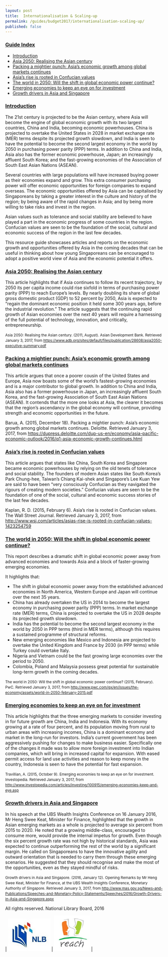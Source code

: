```yaml
---
layout: post
title:  Internationalisation & Scaling-up
permalink: /guides/budget2017/internationalisation-scaling-up/
published: false
---
```


### <u>Guide Index</u>

* [Introduction](#introduction)
* [Asia 2050: Realising the Asian century](#asia-2050-realising-the-asian-century)
* [Packing a mightier punch: Asia’s economic growth among global markets continues](#packing-a-mightier-punch-asias-economic-growth-among-global-markets-continues)
* [Asia’s rise is rooted in Confucian values](#asias-rise-is-rooted-in-confucian-values)
* [The world in 2050: Will the shift in global economic power continue?](#the-world-in-2050-will-the-shift-in-global-economic-power-continue)
* [Emerging economies to keep an eye on for investment](#emerging-economies-to-keep-an-eye-on-for-investment)
* [Growth drivers in Asia and Singapore](#growth-drivers-in-asia-and-singapore)

### <u>Introduction</u>

The 21st century is projected to be the Asian century, where Asia will become the engine of global economic growth with its two largest countries, China and India, becoming economic powerhouses. China is projected to overtake the United States in 2028 in market exchange rate (MER) terms despite its projected growth slowdown, and India is seen to have the potential to become the second largest economy in the world by 2050 in purchasing power parity (PPP) terms. In addition to China and India, Asia also has the former economic powerhouse, Japan; an increasingly affluent South Korea; and the fast-growing economies of the Association of South East Asian Nations (ASEAN).

Several countries with large populations will have increased buying power as their economies expand and grow. This extra consumer purchasing power will offer economic opportunities for foreign companies to expand overseas. The economic opportunities offered by Asia can be capitalised by Singaporeans by taking a greater interest in the culture and history of the region; by being aware of the rapid changes in Asia; and by being more willing to take risks and invest in the region.

Asian values such as tolerance and social stability are believed to have played a part in the economic progress of some countries in the region. Confucian values are seen to be the foundation of the social, cultural and economic success of the region in the last few decades.

This resource guide showcases articles and reports on the economic growth and opportunities offered by Asia in the coming decades that can be useful in thinking about how young Singaporeans can be encouraged to adopt a positive world view of Asia and the economic potential it offers.

 

### <u>Asia 2050: Realising the Asian century</u>

This article highlights that if Asia continues to follow its recent trajectory, by 2050 its per capita income could rise sixfold in terms of purchasing power parity (PPP) to reach Europe’s levels. By nearly doubling its share of global gross domestic product (GDP) to 52 percent by 2050, Asia is expected to “regain the dominant economic position it held some 300 years ago, before the industrial revolution.” The article suggests that the continuing rapid growth of Asian economies over the next 40 years will require a harnessing of the full potential of technology, innovation, and critically, entrepreneurship.

<small>Asia 2050: Realising the Asian century. (2011, August). Asian Development Bank. Retrieved January 3, 2017, from
https://www.adb.org/sites/default/files/publication/28608/asia2050-executive-summary.pdf</small>


### <u>Packing a mightier punch: Asia’s economic growth among global markets continues</u>

This article argues that once a poorer cousin of the United States and Europe, Asia now boasts some of the world’s fastest-growing economies and is a major contributor to global growth. In addition to China and India, Asia also has a former powerhouse in Japan, an increasingly affluent South Korea, and the fast-growing Association of South East Asian Nations (ASEAN). It contends that the more one looks at Asia, the clearer it becomes that the region’s ascendancy in the global economy will continue, providing strength and economic opportunities in the future.

Barua, A. (2015, December 18). Packing a mightier punch: Asia’s economic growth among global markets continues. Deloitte. Retrieved January 3, 2017, from
https://dupress.deloitte.com/dup-us-en/economy/asia-pacific-economic-outlook/2016/q1-asia-economic-growth-continues.html


### <u>Asia’s rise is rooted in Confucian values</u>

This article argues that states like China, South Korea and Singapore became economic powerhouses by relying on the old tenets of tolerance and social stability. The founders of modern Asian states like South Korea’s Park Chung-hee, Taiwan’s Chiang Kai-shek and Singapore’s Lee Kuan Yew are said to have been “very consciously Confucian as they navigated the rigours of creating modern societies.” Confucian values are seen to be the foundation of one of the social, cultural and economic success stories of the last few decades.

Kaplan, R. D. (2015, February 6). Asia’s rise is rooted in Confucian values. The Wall Street Journal. Retrieved January 3, 2017, from
http://www.wsj.com/articles/asias-rise-is-rooted-in-confucian-values-1423254759


### <u>The world in 2050: Will the shift in global economic power continue?</u>

This report describes a dramatic shift in global economic power away from advanced economies and towards Asia and a block of faster-growing emerging economies.

It highlights that:

* The shift in global economic power away from the established advanced economies in North America, Western Europe and Japan will continue over the next 35 years.
* China has already overtaken the US in 2014 to become the largest economy in purchasing power parity (PPP) terms. In market exchange rate (MER) terms, China is projected to overtake the US in 2028 despite its projected growth slowdown.
* India has the potential to become the second largest economy in the world by 2050 in PPP terms (third in MER terms), although this requires a sustained programme of structural reforms.
* New emerging economies like Mexico and Indonesia are projected to overtake the United Kingdom and France by 2030 (in PPP terms) while Turkey could overtake Italy.
* Nigeria and Vietnam could be the fast growing large economies over the period to 2050.
* Colombia, Poland and Malaysia possess great potential for sustainable long-term growth in the coming decades.

<small>The world in 2050: Will the shift in global economic power continue? (2015, February). PwC. Retrieved January 3, 2017, from
http://www.pwc.com/gx/en/issues/the-economy/assets/world-in-2050-february-2015.pdf</small>


### <u>Emerging economies to keep an eye on for investment</u>

This article highlights that the three emerging markets to consider investing in for future growth are China, India and Indonesia. With its economy growing at a rate of four percent, and its population moving from rural to urban areas with increasing incomes, China is a dominant economy and market in the long-run for investors. India’s current government has been aggressively pushing for changes to make business easier. Specifically one of the changes it made was to allow more foreign investment into Indian companies, which will bring in increased capital for expansion. With eased permit access for land use activities and reason to keep money in the country, Indonesia is seen to have the potential for fast expansion.

<small>Travillian, A. (2015, October 9). Emerging economies to keep an eye on for investment. Investopedia. Retrieved January 3, 2017, from
http://www.investopedia.com/articles/investing/100915/emerging-economies-keep-and-eye.asp</small>


### <u>Growth drivers in Asia and Singapore</u>

In his speech at the UBS Wealth Insights Conference on 16 January 2016, Mr Heng Swee Keat, Minister for Finance, highlighted that the growth in Asian emerging markets as a whole is projected to average six percent from 2015 to 2020. He noted that a growing middle-class, encouraged to consume more, would provide the internal impetus for growth. Even though the six percent growth rate was not high by historical standards, Asia was expected to continue outperforming the rest of the world by a significant margin. He called on Singaporeans to have the innovative agility and outward orientation that is needed to carry them through these emerging scenarios. He suggested that they should recognise and make the most of the opportunities, even as they stayed mindful of risks.

<small>Growth drivers in Asia and Singapore. (2016, January 12). Opening Remarks by Mr Heng Swee Keat, Minister for Finance, at the UBS Wealth Insights Conference, Monetary Authority of Singapore. Retrieved January 3, 2017, from
http://www.mas.gov.sg/News-and-Publications/Speeches-and-Monetary-Policy-Statements/Speeches/2016/Growth-Drivers-in-Asia-and-Singapore.aspx</small>


All rights reserved. National Library Board, 2016

| ![NLB logo](/images/guides/budget2017/NLB-Logo.jpg) | ![Reach logo image](/images/guides/budget2017/Reach-Logo.jpg) |